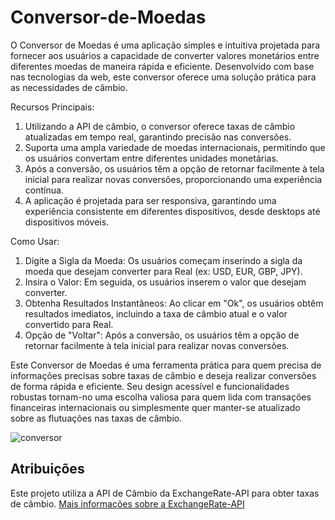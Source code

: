 
# Conversor-de-Moedas
O Conversor de Moedas é uma aplicação simples e intuitiva projetada para fornecer aos usuários a capacidade de converter valores monetários entre diferentes moedas de maneira rápida e eficiente. Desenvolvido com base nas tecnologias da web, este conversor oferece uma solução prática para as necessidades de câmbio.

Recursos Principais:

1. Utilizando a API de câmbio, o conversor oferece taxas de câmbio atualizadas em tempo real, garantindo precisão nas conversões.
2. Suporta uma ampla variedade de moedas internacionais, permitindo que os usuários convertam entre diferentes unidades monetárias.
3. Após a conversão, os usuários têm a opção de retornar facilmente à tela inicial para realizar novas conversões, proporcionando uma experiência contínua.
4. A aplicação é projetada para ser responsiva, garantindo uma experiência consistente em diferentes dispositivos, desde desktops até dispositivos móveis.

Como Usar:

1. Digite a Sigla da Moeda: Os usuários começam inserindo a sigla da moeda que desejam converter para Real (ex: USD, EUR, GBP, JPY).
2. Insira o Valor: Em seguida, os usuários inserem o valor que desejam converter.
3. Obtenha Resultados Instantâneos: Ao clicar em "Ok", os usuários obtêm resultados imediatos, incluindo a taxa de câmbio atual e o valor convertido para Real.
4. Opção de "Voltar": Após a conversão, os usuários têm a opção de retornar facilmente à tela inicial para realizar novas conversões.

Este Conversor de Moedas é uma ferramenta prática para quem precisa de informações precisas sobre taxas de câmbio e deseja realizar conversões de forma rápida e eficiente. Seu design acessível e funcionalidades robustas tornam-no uma escolha valiosa para quem lida com transações financeiras internacionais ou simplesmente quer manter-se atualizado sobre as flutuações nas taxas de câmbio.

![conversor](https://github.com/vanessapazzini/Conversor-de-Moedas/assets/138176528/f172141c-2a8f-47a9-b8c7-4deed66d5996)


## Atribuições

Este projeto utiliza a API de Câmbio da ExchangeRate-API para obter taxas de câmbio.
[Mais informações sobre a ExchangeRate-API](https://www.exchangerate-api.com)
